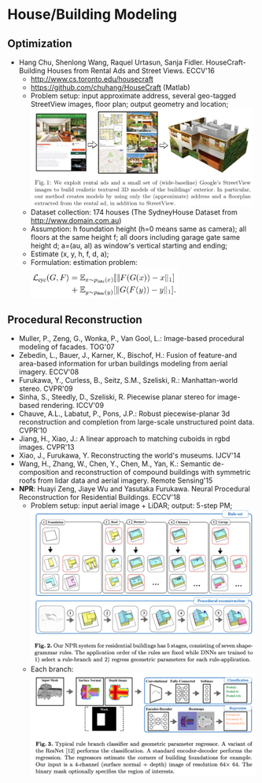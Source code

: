 # House/Building Modeling

## Optimization
- Hang Chu, Shenlong Wang, Raquel Urtasun, Sanja Fidler. HouseCraft- Building Houses from Rental Ads and Street Views. ECCV'16
	- http://www.cs.toronto.edu/housecraft
	- https://github.com/chuhang/HouseCraft (Matlab)
	- Problem setup: input approximate address, several geo-tagged StreetView images, floor plan; output geometry and location;\
		<img src = '/Composition/images/3d/house-craft1.png' width = '450'>
	- Dataset collection: 174 houses (The SydneyHouse Dataset from http://www.domain.com.au)
	- Assumption: h foundation height (h=0 means same as camera); all floors at the same height f; all doors including garage gate same height d; a=(au, al) as window's vertical starting and ending;
	- Estimate (x, y, h, f, d, a);
	- Formulation: estimation problem:\
		<img src = '/Composition/images/3d/house-craft2.png' width = '300'>

## Procedural Reconstruction
- Muller, P., Zeng, G., Wonka, P., Van Gool, L.: Image-based procedural modeling of facades. TOG'07
- Zebedin, L., Bauer, J., Karner, K., Bischof, H.: Fusion of feature-and area-based information for urban buildings modeling from aerial imagery. ECCV'08
- Furukawa, Y., Curless, B., Seitz, S.M., Szeliski, R.: Manhattan-world stereo. CVPR'09
- Sinha, S., Steedly, D., Szeliski, R. Piecewise planar stereo for image-based rendering. ICCV'09
- Chauve, A.L., Labatut, P., Pons, J.P.: Robust piecewise-planar 3d reconstruction and completion from large-scale unstructured point data. CVPR'10
- Jiang, H., Xiao, J.: A linear approach to matching cuboids in rgbd images. CVPR'13
- Xiao, J., Furukawa, Y. Reconstructing the world's museums. IJCV'14
- Wang, H., Zhang, W., Chen, Y., Chen, M., Yan, K.: Semantic de- composition and reconstruction of compound buildings with symmetric roofs from lidar data and aerial imagery. Remote Sensing'15
- **NPR**: Huayi Zeng, Jiaye Wu and Yasutaka Furukawa. Neural Procedural Reconstruction for Residential Buildings. ECCV'18
	- Problem setup: input aerial image + LiDAR; output: 5-step PM;\
		<img src = '/Composition/images/3d/npr1.png' width = '500'>
	- Each branch:\
		<img src = '/Composition/images/3d/npr2.png' width = '500'>
